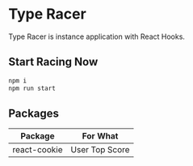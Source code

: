 # Type Racer
 
Type Racer is instance application with React Hooks.

## Start Racing Now

```sh
npm i
npm run start
```
 

## Packages

| Package | For What |
| ------ | ------ |
| react-cookie | User Top Score | 

